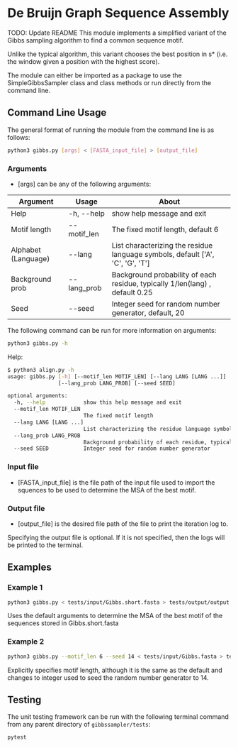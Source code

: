 # De Bruijn Graph Sequence Assembly
TODO: Update README
This module implements a simplified variant of the Gibbs sampling algorithm to find a 
common sequence motif.

Unlike the typical algorithm, this variant chooses the best position in s*
(i.e. the window given a position with the highest score).

The module can either be imported as a package to use the
SimpleGibbsSampler class and class methods or run directly from the command
line.

## Command Line Usage
The general format of running the module from the command line is as follows:

```sh
python3 gibbs.py [args] < [FASTA_input_file] > [output_file]
```

### Arguments
* [args] can be any of the following arguments:

| Argument           | Usage                 | About                                                                          |
| ------------------ | --------------------- | ------------------------------------------------------------------------------ |
| Help               | -h, --help            | show help message and exit                                                     |
| Motif length       | --motif_len           | The fixed motif length, default 6                                              |
| Alphabet (Language)| --lang                | List characterizing the residue language symbols, default ['A', 'C', 'G', 'T'] |
| Background prob    | --lang_prob           | Background probability of each residue, typically 1/len(lang) , default 0.25   |
| Seed               | --seed                | Integer seed for random number generator, default, 20                          |

The following command can be run for more information on arguments:
```sh
python3 gibbs.py -h
```

Help:
```sh
$ python3 align.py -h
usage: gibbs.py [-h] [--motif_len MOTIF_LEN] [--lang LANG [LANG ...]]
                [--lang_prob LANG_PROB] [--seed SEED]

optional arguments:
  -h, --help            show this help message and exit
  --motif_len MOTIF_LEN
                        The fixed motif length
  --lang LANG [LANG ...]
                        List characterizing the residue language symbols
  --lang_prob LANG_PROB
                        Background probability of each residue, typically 1/len(lang)
  --seed SEED           Integer seed for random number generator
```

### Input file

* [FASTA_input_file] is the file path of the input file used to import the
squences to be used to determine the MSA of the best motif.

### Output file

* [output_file] is the desired file path of the file to print the iteration log to.

Specifying the output file is optional. If it is not specified, then the logs 
will be printed to the terminal.

## Examples
### Example 1
```sh
python3 gibbs.py < tests/input/Gibbs.short.fasta > tests/output/output.seed20
```
Uses the default arguments to determine the MSA of the best motif of the 
sequences stored in Gibbs.short.fasta

### Example 2
```sh
python3 gibbs.py --motif_len 6 --seed 14 < tests/input/Gibbs.fasta > tests/output/output.seed14
```
Explicitly specifies motif length, although it is the same as the default and
changes to integer used to seed the random number generator to 14.

## Testing
The unit testing framework can be run with the following terminal command from
any parent directory of `gibbssampler/tests`:
```sh
pytest
```
